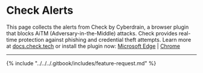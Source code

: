 # Check Alerts

This page collects the alerts from Check by Cyberdrain, a browser plugin that blocks AiTM (Adversary-in-the-Middle) attacks. Check provides real-time protection against phishing and credential theft attempts. Learn more at [docs.check.tech](https://docs.check.tech/) or install the plugin now: [Microsoft Edge](https://microsoftedge.microsoft.com/addons/detail/check-by-cyberdrain/knepjpocdagponkonnbggpcnhnaikajg) | [Chrome](https://chromewebstore.google.com/detail/check-by-cyberdrain/benimdeioplgkhanklclahllklceahbe)

***

{% include "../../../.gitbook/includes/feature-request.md" %}
